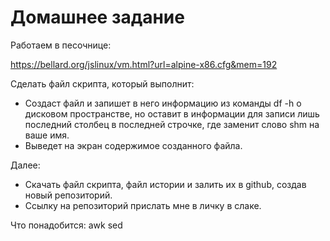# Домашнее задание

Работаем в песочнице:

https://bellard.org/jslinux/vm.html?url=alpine-x86.cfg&mem=192

Сделать файл скрипта, который выполнит:
- Создаст файл и запишет в него информацию из команды df  -h о дисковом пространстве, но оставит в информации для записи лишь последний столбец в последней строчке, где заменит слово shm на ваше имя.
- Выведет на экран содержимое созданного файла.

Далее:
- Скачать файл скрипта, файл истории и залить их в github, создав новый репозиторий.
- Ссылку на репозиторий прислать мне в личку в слаке.

Что понадобится:
awk
sed